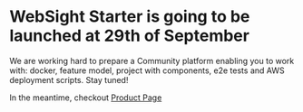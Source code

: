 # WebSight Starter is going to be launched at 29th of September


We are working hard to prepare a Community platform enabling you to work with: docker, feature model, project with components, e2e tests and AWS deployment scripts. Stay tuned!

In the meantime, checkout [Product Page](https://www.websight.io)
